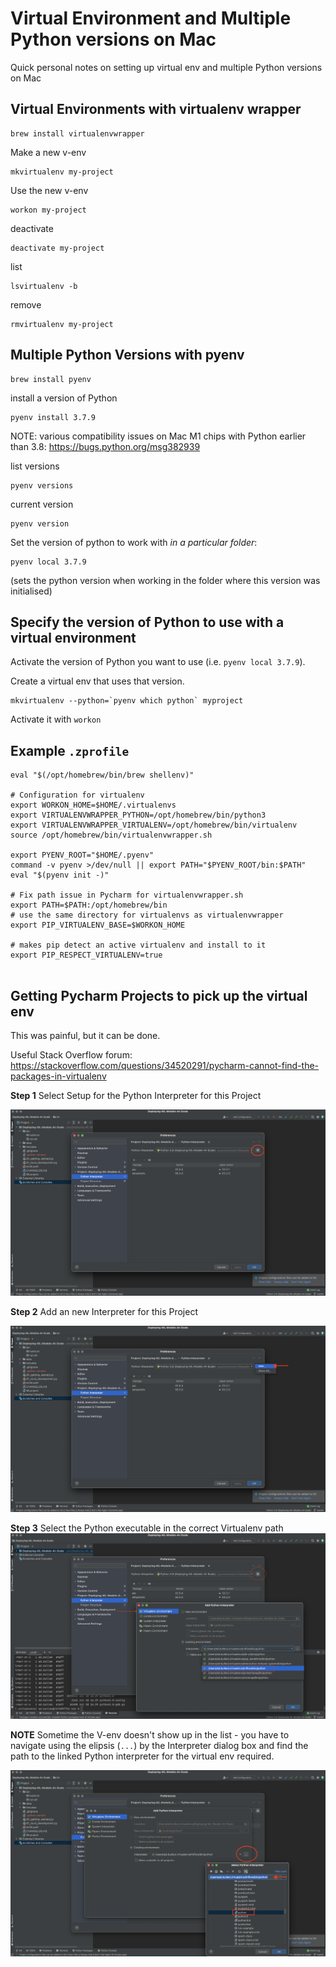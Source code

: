 # Virtual Environment and Multiple Python versions on Mac
Quick personal notes on setting up virtual env and multiple Python versions on Mac


## Virtual Environments with virtualenv wrapper

```
brew install virtualenvwrapper
```

Make a new v-env

```
mkvirtualenv my-project
```

Use the new v-env

```
workon my-project
```

deactivate
```
deactivate my-project
```

list
```
lsvirtualenv -b
```


remove

```
rmvirtualenv my-project
```



## Multiple Python Versions with pyenv

```
brew install pyenv
```

install a version of Python
```
pyenv install 3.7.9
```

NOTE: various compatibility issues on Mac M1 chips with Python earlier than 3.8: https://bugs.python.org/msg382939

list versions 
```
pyenv versions
```

current version
```
pyenv version
```

Set the version of python to work with *in a particular folder*:
```
pyenv local 3.7.9
```
(sets the python version when working in the folder where this version was initialised)

## Specify the version of Python to use with a virtual environment

Activate the version of Python you want to use (i.e. `pyenv local 3.7.9`).   

Create a virtual env that uses that version.

```
mkvirtualenv --python=`pyenv which python` myproject
```


Activate it with `workon`

## Example `.zprofile`

```
eval "$(/opt/homebrew/bin/brew shellenv)"

# Configuration for virtualenv
export WORKON_HOME=$HOME/.virtualenvs
export VIRTUALENVWRAPPER_PYTHON=/opt/homebrew/bin/python3
export VIRTUALENVWRAPPER_VIRTUALENV=/opt/homebrew/bin/virtualenv
source /opt/homebrew/bin/virtualenvwrapper.sh

export PYENV_ROOT="$HOME/.pyenv"
command -v pyenv >/dev/null || export PATH="$PYENV_ROOT/bin:$PATH"
eval "$(pyenv init -)"

# Fix path issue in Pycharm for virtualenvwrapper.sh 
export PATH=$PATH:/opt/homebrew/bin
# use the same directory for virtualenvs as virtualenvwrapper
export PIP_VIRTUALENV_BASE=$WORKON_HOME

# makes pip detect an active virtualenv and install to it
export PIP_RESPECT_VIRTUALENV=true
                
```


## Getting Pycharm Projects to pick up the virtual env

This was painful, but it can be done.

Useful Stack Overflow forum: https://stackoverflow.com/questions/34520291/pycharm-cannot-find-the-packages-in-virtualenv

**Step 1** Select Setup for the Python Interpreter for this Project

![Alt text](Pycharm_screenshot_Step1.png?raw=true "Step1")

**Step 2** Add an new Interpreter for this Project

![Alt text](pycharm_screenshot_Step2.png?raw=true "Step2")

**Step 3** Select the Python executable in the correct Virtualenv path
![Alt text](pycharm_screenshot_Step3.png?raw=true "Step3")

**NOTE** Sometime the V-env doesn't show up in the list - you have to navigate using the elipsis (`...`) by the Interpreter dialog box and find the path to the linked Python interpreter for the virtual env required.

![Alt text](pycharm_screenshot_Step3_b.png?raw=true "Step3_b")
